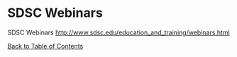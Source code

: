 # SDSC Webinars

SDSC Webinars
http://www.sdsc.edu/education_and_training/webinars.html

[Back to Table of Contents](https://github.com/Pomona-ITS/DailyChallenges/blob/main/README.md)
